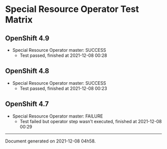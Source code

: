 
Special Resource Operator Test Matrix
=====================================

OpenShift 4.9
-------------



* Special Resource Operator master: SUCCESS
  - Test passed, finished at 2021-12-08 00:28

OpenShift 4.8
-------------



* Special Resource Operator master: SUCCESS
  - Test passed, finished at 2021-12-08 00:23

OpenShift 4.7
-------------



* Special Resource Operator master: FAILURE
  - Test failed but operator step wasn't executed, finished at 2021-12-08 00:29

---
Document generated on 2021-12-08 04h58.

